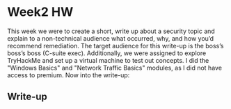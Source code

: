 # Week2 HW
This week we were to create a short, write up about a security topic and explain to a non-technical audience what occurred, why, and how you’d recommend remediation. The target audience for this write-up is the boss’s boss’s boss (C-suite exec). Additionally, we were assigned to explore TryHackMe and set up a virtual machine to test out concepts. I did the "Windows Basics" and "Network Traffic Basics" modules, as I did not have access to premium. Now into the write-up: 

## Write-up

